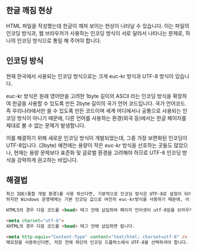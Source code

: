 한글 깨짐 현상
-----------------------

HTML 파일을 작성했는데 한글이 깨져 보이는 현상이 나타날 수 있습니다.
이는 파일의 인코딩 방식과, 웹 브라우저가 사용하는 인코딩 방식이 서로 달라서 나타나는 문제로, 하나의 인코딩 방식으로 통일 해 주어야 합니다.

인코딩 방식
--------------------------
현재 한국에서 사용되는 인코딩 방식으로는 크게 euc-kr 방식과 UTF-8 방식이 있습니다.

euc-kr 방식은 원래 영어만을 고려한 1byte 길이의 ASCII 라는 인코딩 방식을 확장하여 한글을 사용할 수 있도록 만든 2byte 길이의 국가 언어 코드입니다.
국가 언어코드. 즉 우리나라에서만 쓸 수 있도록 만든 코드이며 세계 어디에서나 공통으로 사용되는 인코딩 방식이 아니기 때문에, 다른 언어를 사용하는 환경(외국 등)에서는 한글 페이지를 제대로 볼 수 없는 문제가 발생합니다.

이를 해결하기 위해 새로운 인코딩 방식이 개발되었는데, 그중 가장 보편화된 인코딩이 UTF-8입니다. (3byte)
예전에는 용량이 작은 euc-kr 방식을 선호하는 곳들도 많았으나, 현재는 용량 문제보다 표준화 및 글로벌 환경을 고려해야 하므로 UTF-8 인코딩 방식을 강력하게 권고하는 바입니다.

해결법
----------------------
```html
최신 IDE(통합 개발 환경)를 사용 하신다면, 기본적으로 인코딩 방식은 UTF-8로 설정이 되어 있을 것입니다.
하지만 Windows 운영체제는 기본 인코딩 값으로 여전히 euc-kr방식을 사용하기 때문에, 이 페이지가 UTF-8 방식으로 인코딩 되었음을 알려야 합니다.

HTML5의 경우 다음 코드를 <head> 태그 안에 삽입하여 페이지 언어셋이 utf-8임을 브라우저에 알립니다. (기본)

<meta charset="utf-8">
XHTML의 경우 다음 코드를 <head> 태그 안에 삽입하면 됩니다.

<meta http-equiv="Content-Type" content="text/html; charset=utf-8" />
메모장을 사용하신다면, 저장 전에 하단의 인코딩 드롭박스에서 UTF-8을 선택하셔야 합니다.
```
